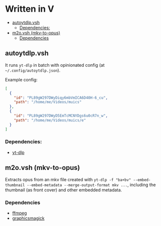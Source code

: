 # Written in V

- [autoytdlp.vsh](#autoytdlpvsh)
  - [Dependencies:](#dependencies)
- [m2o.vsh (mkv-to-opus)](#m2ovsh-mkv-to-opus)
  - [Dependencies](#dependencies-1)

## autoytdlp.vsh

It runs `yt-dlp` in batch with opinionated config (at `~/.config/autoytdlp.json`).

Example config:

```json
[
  {
    "id": "PL89gW297DWyDiqy6mbVmICA6D40H-6_cu",
    "path": "/home/me/Videos/muics"
  },
  {
    "id": "PL89gW297DWyD5EmTcMCNYDgs6u0cR7n_w",
    "path": "/home/me/Videos/muics/e"
  }
]
```

### Dependencies:

- [yt-dlp](https://github.com/yt-dlp/yt-dlp/wiki/Installation)

## m2o.vsh (mkv-to-opus)

Extracts opus from an mkv file created with `yt-dlp -f "ba+bv" --embed-thumbnail --embed-metadata --merge-output-format mkv ...`, including the thumbnail (as front cover) and other embedded metadata.

### Dependencies

- [ffmpeg](https://ffmpeg.org/download.html)
- [graphicsmagick](http://www.graphicsmagick.org/download.html)
